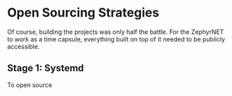 # Open Sourcing Strategies

Of course, building the projects was only half the battle. For the ZephyrNET to work as a time capsule, everything built on top of it needed to be publicly accessible.

## Stage 1: Systemd

To open source